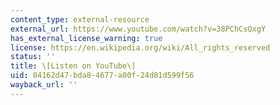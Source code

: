 ```yaml
---
content_type: external-resource
external_url: https://www.youtube.com/watch?v=38PChCsQxgY
has_external_license_warning: true
license: https://en.wikipedia.org/wiki/All_rights_reserved
status: ''
title: \[Listen on YouTube\]
uid: 04162d47-bda8-4677-a00f-24d81d599f56
wayback_url: ''
---
```

